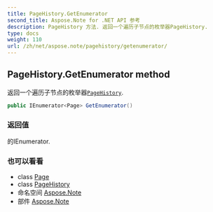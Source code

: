 ```yaml
---
title: PageHistory.GetEnumerator
second_title: Aspose.Note for .NET API 参考
description: PageHistory 方法. 返回一个遍历子节点的枚举器PageHistory.
type: docs
weight: 110
url: /zh/net/aspose.note/pagehistory/getenumerator/
---
```

## PageHistory.GetEnumerator method

返回一个遍历子节点的枚举器[`PageHistory`](../).

```csharp
public IEnumerator<Page> GetEnumerator()
```

### 返回值

的IEnumerator.

### 也可以看看

* class [Page](../../page/)
* class [PageHistory](../)
* 命名空间 [Aspose.Note](../../pagehistory/)
* 部件 [Aspose.Note](../../../)


